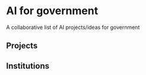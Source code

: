 # AI for government

A collaborative list of AI projects/ideas for government

## Projects

## Institutions
